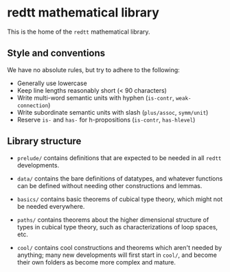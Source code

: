 redtt mathematical library
==========================

This is the home of the `redtt` mathematical library.


Style and conventions
---------------------

We have no absolute rules, but try to adhere to the following:

- Generally use lowercase
- Keep line lengths reasonably short (< 90 characters)
- Write multi-word semantic units with hyphen (`is-contr`, `weak-connection`)
- Write subordinate semantic units with slash (`plus/assoc`, `symm/unit`)
- Reserve `is-` and `has-` for h-propositions (`is-contr`, `has-hlevel`)

Library structure
-----------------

- `prelude/` contains definitions that are expected to be needed in all `redtt`
  developments.

- `data/` contains the bare definitions of datatypes, and whatever functions can
  be defined without needing other constructions and lemmas.

- `basics/` contains basic theorems of cubical type theory, which might not be
  needed everywhere.

- `paths/` contains theorems about the higher dimensional structure of types in
  cubical type theory, such as characterizations of loop spaces, etc.

- `cool/` contains cool constructions and theorems which aren't needed by anything;
  many new developments will first start in `cool/`, and become their own folders as
  become more complex and mature.
